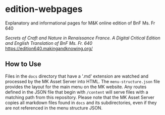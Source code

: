 # edition-webpages
Explanatory and informational pages for M&amp;K online edition of BnF Ms. Fr 640

_Secrets of Craft and Nature in Renaissance France. A Digital Critical Edition and English Translation of BnF Ms. Fr. 640_ 
https://edition640.makingandknowing.org/

## How to Use

Files in the `docs` directory that have a '.md' extension are watched and processed by the MK Asset Server into HTML. The `menu-structure.json` file provides the layout for the main menu on the MK website. Any routes defined in the JSON file that begin with `/content` will serve files with a matching path from this repository. Please note that the MK Asset Server copies all markdown files found in `docs` and its subdirectories, even if they are not referenced in the menu structure JSON.
